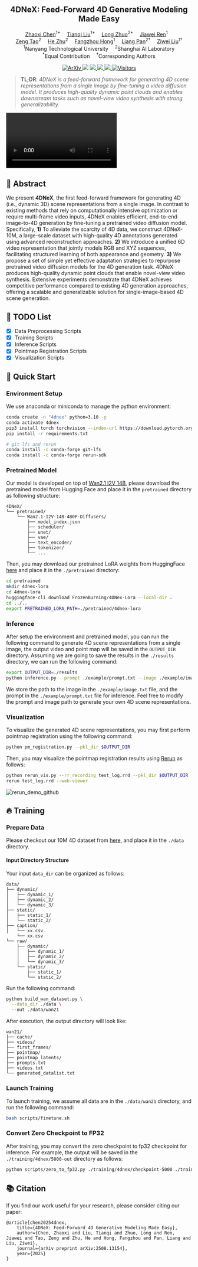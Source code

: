 <div align="center">

## 4DNeX: Feed-Forward 4D Generative Modeling Made Easy

</div>

<div>
<div align="center">
    <a href='https://frozenburning.github.io/' target='_blank'>Zhaoxi Chen</a><sup>1*</sup>&emsp;
    <a href='http://tqtqliu.github.io/' target='_blank'>Tianqi Liu</a><sup>1*</sup>&emsp;
    <a href='https://zhuolong3.github.io/' target='_blank'>Long Zhuo</a><sup>2*</sup>&emsp;   
    <a href='https://jiawei-ren.github.io/' target='_blank'>Jiawei Ren</a><sup>1</sup>&emsp; <br>
    <a href='https://zeng-tao.github.io/' target='_blank'>Zeng Tao</a><sup>2</sup>&emsp;
    <a href='https://scholar.google.com/citations?hl=zh-CN&user=rI0fhugAAAAJ' target='_blank'>He Zhu</a><sup>2</sup>&emsp;
    <a href='https://hongfz16.github.io/' target='_blank'>Fangzhou Hong</a><sup>1</sup>&emsp;
    <a href='https://scholar.google.com/citations?user=lSDISOcAAAAJ&hl=zh-CN' target='_blank'>Liang Pan</a><sup>2†</sup>&emsp;
    <a href='https://liuziwei7.github.io/' target='_blank'>Ziwei Liu</a><sup>1†</sup>
</div>
<div>
<div align="center">
    <sup>1</sup>Nanyang Technological University&emsp;
    <sup>2</sup>Shanghai AI Laboratory
</div>
<div align="center">
<sup>*</sup>Equal Contribution&emsp;  <sup>†</sup>Corresponding Authors
</div>

<p align="center">
  <a href="https://arxiv.org/abs/2508.13154" target='_blank'>
    <img src="http://img.shields.io/badge/arXiv-2508.13154-b31b1b?logo=arxiv&logoColor=b31b1b" alt="ArXiv">
  </a>
  <a href="https://4dnex.github.io/4DNeX.pdf" target='_blank'><img src="https://img.shields.io/badge/Paper-PDF-f5cac3?logo=adobeacrobatreader&logoColor=red"/></a>
  <a href="https://4dnex.github.io/" target='_blank'>
    <img src="https://img.shields.io/badge/Project-Page-red?logo=googlechrome&logoColor=red">
  </a>
  <a href="https://huggingface.co/datasets/3DTopia/4DNeX-10M" target='_blank'>
    <img src="https://img.shields.io/badge/Dataset-Download-green?logo=googledrive&logoColor=white">
  </a>
  <a href="https://www.youtube.com/watch?v=jaXNU1-0zgk">
    <img src="https://img.shields.io/badge/YouTube-Video-blue?logo=youtube&logoColor=blue">
  </a>
  <a href="#">
    <img src="https://visitor-badge.laobi.icu/badge?page_id=3DTopia.4DNeX" alt="Visitors">
  </a>
</p>


>**TL;DR**: <em>4DNeX is a feed-forward framework for generating 4D scene representations from a single image by fine-tuning a video diffusion model. It produces high-quality dynamic point clouds and enables downstream tasks such as novel-view video synthesis with strong generalizability.</em>


<video controls autoplay src="https://github.com/user-attachments/assets/7e158b4c-4da6-44f6-b9d0-fa3a427606e5"></video>

## 🌟 Abstract

We present **4DNeX**, the first feed-forward framework for generating 4D (i.e., dynamic 3D) scene representations from a single image. In contrast to existing methods that rely on computationally intensive optimization or require multi-frame video inputs, 4DNeX enables efficient, end-to-end image-to-4D generation by fine-tuning a pretrained video diffusion model. Specifically, **1)** To alleviate the scarcity of 4D data, we construct 4DNeX-10M, a large-scale dataset with high-quality 4D annotations generated using advanced reconstruction approaches. **2)** We introduce a unified 6D video representation that jointly models RGB and XYZ sequences, facilitating structured learning of both appearance and geometry. **3)** We propose a set of simple yet effective adaptation strategies to repurpose pretrained video diffusion models for the 4D generation task. 4DNeX produces high-quality dynamic point clouds that enable novel-view video synthesis. Extensive experiments demonstrate that 4DNeX achieves competitive performance compared to existing 4D generation approaches, offering a scalable and generalizable solution for single-image-based 4D scene generation.

## 🚧 TODO List
- [x] Data Preprocessing Scripts
- [x] Training Scripts
- [x] Inference Scripts
- [x] Pointmap Registration Scripts
- [x] Visualization Scripts

## 🚀 Quick Start

### Environment Setup
We use anaconda or miniconda to manage the python environment:
```bash
conda create -n "4dnex" python=3.10 -y
conda activate 4dnex
pip3 install torch torchvision --index-url https://download.pytorch.org/whl/cu121
pip install -r requirements.txt

# git lfs and rerun
conda install -c conda-forge git-lfs
conda install -c conda-forge rerun-sdk
```

### Pretrained Model
Our model is developed on top of [Wan2.1 I2V 14B](https://huggingface.co/Wan-AI/Wan2.1-I2V-14B-480P-Diffusers), please download the pretrained model from Hugging Face and place it in the `pretrained` directory as following structure:
```
4DNeX/
└── pretrained/
    └── Wan2.1-I2V-14B-480P-Diffusers/
        ├── model_index.json
        ├── scheduler/
        ├── unet/
        ├── vae/
        ├── text_encoder/
        ├── tokenizer/
        └── ...
```
Then, you may download our pretrained LoRA weights from HuggingFace [here](https://huggingface.co/FrozenBurning/4DNex-Lora) and place it in the `./pretrained` directory:
```bash
cd pretrained
mkdir 4dnex-lora
cd 4dnex-lora
huggingface-cli download FrozenBurning/4DNex-Lora --local-dir .
cd ../..
export PRETRAINED_LORA_PATH=./pretrained/4dnex-lora
```

### Inference 
After setup the environment and pretrained model, you can run the following command to generate 4D scene representations from a single image, the output video and point map will be saved in the `OUTPUT_DIR` directory. Assuming we are going to save the results in the `./results` directory, we can run the following command:
```bash
export OUTPUT_DIR=./results
python inference.py --prompt ./example/prompt.txt --image ./example/image.txt --out $OUTPUT_DIR --sft_path ./pretrained/Wan2.1-I2V-14B-480P-Diffusers/transformer  --type i2vwbw-demb-samerope --mode xyzrgb --lora_path $PRETRAINED_LORA_PATH --lora_rank 64
```
We store the path to the image in the `./example/image.txt` file, and the prompt in the `./example/prompt.txt` file for inference. Feel free to modify the prompt and image path to generate your own 4D scene representations.

### Visualization
To visualize the generated 4D scene representations, you may first perform pointmap registration using the following command:
```bash
python pm_registration.py --pkl_dir $OUTPUT_DIR
```
Then, you may visualize the pointmap registration results using [Rerun](https://github.com/rerun-io/rerun) as follows:
```bash
python rerun_vis.py --rr_recording test_log.rrd --pkl_dir $OUTPUT_DIR
rerun test_log.rrd --web-viewer
```
![rerun_demo_github](https://github.com/user-attachments/assets/433b2df2-711f-4360-a2d2-144837ef3944)


## 🔥 Training

### Prepare Data
Please checkout our 10M 4D dataset from [here](https://huggingface.co/datasets/3DTopia/4DNeX-10M), and place it in the `./data` directory. 

#### Input Directory Structure

Your input `data_dir` can be organized as follows:

```
data/
├── dynamic/
│   ├── dynamic_1/
│   ├── dynamic_2/
│   └── dynamic_3/
├── static/
│   ├── static_1/
│   └── static_2/
├── caption/
│   └── xx.csv
    └── xx.csv
└── raw/
    ├── dynamic/
    │   ├── dynamic_1/
    │   ├── dynamic_2/
    │   └── dynamic_3/
    └── static/
        ├── static_1/
        └── static_2/
```



Run the following command:

```bash
python build_wan_dataset.py \
  --data_dir ./data \ 
  --out ./data/wan21
```

After execution, the output directory will look like:

```
wan21/
├── cache/
├── videos/
├── first_frames/
├── pointmap/
├── pointmap_latents/
├── prompts.txt
├── videos.txt
└── generated_datalist.txt
```


### Launch Training
To launch training, we assume all data are in the `./data/wan21` directory, and run the following command:
```bash
bash scripts/finetune.sh
```

### Convert Zero Checkpoint to FP32
After training, you may convert the zero checkpoint to fp32 checkpoint for inference. For example, the output will be saved in the `./training/4dnex/5000-out` directory as follows:
```bash
python scripts/zero_to_fp32.py ./training/4dnex/checkpoint-5000 ./training/4dnex/5000-out --safe_serialization
```

## 📚 Citation
If you find our work useful for your research, please consider citing our paper:

```
@article{chen20254dnex,
    title={4DNeX: Feed-Forward 4D Generative Modeling Made Easy},
    author={Chen, Zhaoxi and Liu, Tianqi and Zhuo, Long and Ren, Jiawei and Tao, Zeng and Zhu, He and Hong, Fangzhou and Pan, Liang and Liu, Ziwei},
    journal={arXiv preprint arXiv:2508.13154},
    year={2025}
}
```
